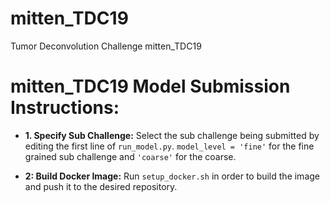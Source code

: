 # mitten_TDC19
Tumor Deconvolution Challenge mitten_TDC19


# mitten_TDC19 Model Submission Instructions:

- __1. Specify Sub Challenge:__ Select the sub challenge being submitted by
editing the first line of `run_model.py`. `model_level = 'fine'` for the fine
grained sub challenge and `'coarse'` for the coarse.

- __2: Build Docker Image:__ Run `setup_docker.sh` in order to build the image
and push it to the desired repository.

